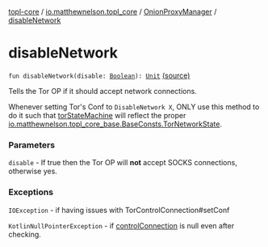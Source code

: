 [topl-core](../../index.md) / [io.matthewnelson.topl_core](../index.md) / [OnionProxyManager](index.md) / [disableNetwork](./disable-network.md)

# disableNetwork

`fun disableNetwork(disable: `[`Boolean`](https://kotlinlang.org/api/latest/jvm/stdlib/kotlin/-boolean/index.html)`): `[`Unit`](https://kotlinlang.org/api/latest/jvm/stdlib/kotlin/-unit/index.html) [(source)](https://github.com/05nelsonm/TorOnionProxyLibrary-Android/blob/master/topl-core/src/main/java/io/matthewnelson/topl_core/OnionProxyManager.kt#L383)

Tells the Tor OP if it should accept network connections.

Whenever setting Tor's Conf to `DisableNetwork X`, ONLY use this method to do it
such that [torStateMachine](tor-state-machine.md) will reflect the proper
[io.matthewnelson.topl_core_base.BaseConsts.TorNetworkState](../../../topl-core-base/io.matthewnelson.topl_core_base/-base-consts/-tor-network-state/index.md).

### Parameters

`disable` - If true then the Tor OP will **not** accept SOCKS connections, otherwise yes.

### Exceptions

`IOException` - if having issues with TorControlConnection#setConf

`KotlinNullPointerException` - if [controlConnection](#) is null even after checking.